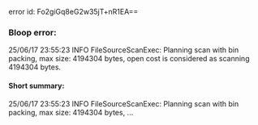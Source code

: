 error id: Fo2giGq8eG2w35jT+nR1EA==
### Bloop error:

25/06/17 23:55:23 INFO FileSourceScanExec: Planning scan with bin packing, max size: 4194304 bytes, open cost is considered as scanning 4194304 bytes.
#### Short summary: 

25/06/17 23:55:23 INFO FileSourceScanExec: Planning scan with bin packing, max size: 4194304 bytes, ...